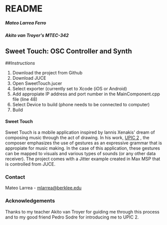 # README

##### Mateo Larrea Ferro 
##### Akito van Troyer's MTEC-342

## Sweet Touch: OSC Controller and Synth




##*Instructions*

1. Download the project from Github
2. Download JUCE
2. Open SweetTouch.jucer
3. Select exporter (currently set to Xcode (iOS or Android)
4. Add appropiate IP address and port number in the MainComponent.cpp file (line 48)
5. Select Device to build (phone needs to be connected to computer)
6. Build

#### Sweet Touch

Sweet Touch is a mobile application inspired by Iannis Xenakis' dream of composing music through the act of drawing. In his work, [UPIC 2](https://www.youtube.com/watch?v=lNPWub-MNxg) , the composer emphasizes the use of gestures as an expressive grammar that is appropiate for music making. In the case of this application, these gestures can be mapped to visuals and various types of sounds (or any other data receiver). The project comes with a Jitter example created in Max MSP that is controlled from JUCE. 

### Contact
Mateo Larrea - mlarrea@berklee.edu

### Acknowledgements 
Thanks to my teacher Akito van Troyer for guiding me through this process and to my good friend Pedro Sodre for introducing me to UPIC 2.
